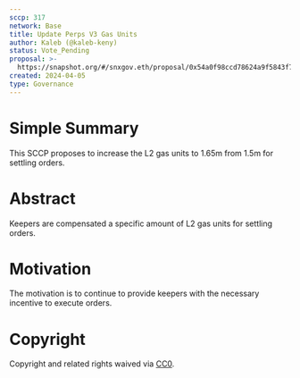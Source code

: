 ```yaml
---
sccp: 317
network: Base
title: Update Perps V3 Gas Units
author: Kaleb (@kaleb-keny)
status: Vote_Pending
proposal: >-
  https://snapshot.org/#/snxgov.eth/proposal/0x54a0f98ccd78624a9f5843f76df785c6197faf1ea44f5a56d38fa3dc2cc4c640
created: 2024-04-05
type: Governance
---
```


# Simple Summary

This SCCP proposes to increase the L2 gas units to 1.65m from 1.5m for settling orders.

# Abstract

Keepers are compensated a specific amount of L2 gas units for settling orders.

# Motivation

The motivation is to continue to provide keepers with the necessary incentive to execute orders. 

# Copyright

Copyright and related rights waived via [CC0](https://creativecommons.org/publicdomain/zero/1.0/).


